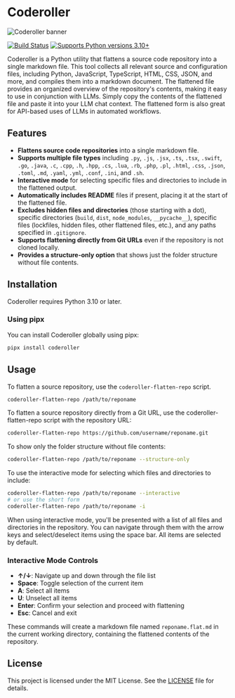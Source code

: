 # Coderoller

![Coderoller banner](https://raw.githubusercontent.com/btfranklin/coderoller/main/.github/social%20preview/coderoller_social_preview.jpg "Coderoller")

[![Build Status](https://github.com/btfranklin/coderoller/actions/workflows/python-package.yml/badge.svg)](https://github.com/btfranklin/coderoller/actions/workflows/python-package.yml) [![Supports Python versions 3.10+](https://img.shields.io/pypi/pyversions/coderoller.svg)](https://pypi.python.org/pypi/coderoller)

Coderoller is a Python utility that flattens a source code repository into a single markdown file. This tool collects all relevant source and configuration files, including Python, JavaScript, TypeScript, HTML, CSS, JSON, and more, and compiles them into a markdown document. The flattened file provides an organized overview of the repository's contents, making it easy to use in conjunction with LLMs. Simply copy the contents of the flattened file and paste it into your LLM chat context. The flattened form is also great for API-based uses of LLMs in automated workflows.

## Features

- **Flattens source code repositories** into a single markdown file.
- **Supports multiple file types** including `.py`, `.js`, `.jsx`, `.ts`, `.tsx`, `.swift`, `.go`, `.java`, `.c`, `.cpp`, `.h`, `.hpp`, `.cs`, `.lua`, `.rb`, `.php`, `.pl`, `.html`, `.css`, `.json`, `.toml`, `.md`, `.yaml`, `.yml`, `.conf`, `.ini`, and `.sh`.
- **Interactive mode** for selecting specific files and directories to include in the flattened output.
- **Automatically includes README** files if present, placing it at the start of the flattened file.
- **Excludes hidden files and directories** (those starting with a dot), specific directories (`build`, `dist`, `node_modules`, `__pycache__`), specific files (lockfiles, hidden files, other flattened files, etc.), and any paths specified in `.gitignore`.
- **Supports flattening directly from Git URLs** even if the repository is not cloned locally.
- **Provides a structure-only option** that shows just the folder structure without file contents.

## Installation

Coderoller requires Python 3.10 or later.

### Using pipx

You can install Coderoller globally using pipx:

```bash
pipx install coderoller
```

## Usage

To flatten a source repository, use the `coderoller-flatten-repo` script.

```bash
coderoller-flatten-repo /path/to/reponame
```

To flatten a source repository directly from a Git URL, use the coderoller-flatten-repo script with the repository URL:

```bash
coderoller-flatten-repo https://github.com/username/reponame.git
```

To show only the folder structure without file contents:

```bash
coderoller-flatten-repo /path/to/reponame --structure-only
```

To use the interactive mode for selecting which files and directories to include:

```bash
coderoller-flatten-repo /path/to/reponame --interactive
# or use the short form
coderoller-flatten-repo /path/to/reponame -i
```

When using interactive mode, you'll be presented with a list of all files and directories in the repository. You can navigate through them with the arrow keys and select/deselect items using the space bar. All items are selected by default.

### Interactive Mode Controls

- **↑/↓**: Navigate up and down through the file list
- **Space**: Toggle selection of the current item
- **A**: Select all items
- **U**: Unselect all items
- **Enter**: Confirm your selection and proceed with flattening
- **Esc**: Cancel and exit

These commands will create a markdown file named `reponame.flat.md` in the current working directory, containing the flattened contents of the repository.

## License

This project is licensed under the MIT License. See the [LICENSE](LICENSE) file for details.
